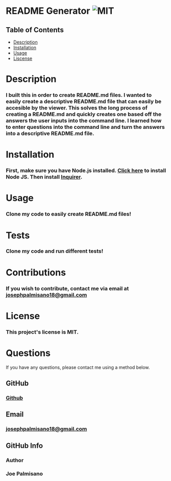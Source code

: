 
   # README Generator ![MIT](https://img.shields.io/badge/License-MIT-blue.svg)

  ## Table of Contents
  * [Description](#description)
  * [Installation](#installation)
  * [Usage](#usage)
  * [Liscense](#license)
  
  # Description 
  ### I built this in order to create README.md files. I wanted to easily create a descriptive README.md file that can easily be accesible by the viewer. This solves the long process of creating a README.md and quickly creates one based off the answers the user inputs into the command line. I learned how to enter questions into the command line and turn the answers into a descriptive README.md file. 
  
  # Installation
   ### First, make sure you have Node.js installed. [Click here](https://nodejs.org/en/download/) to install Node JS. Then install [Inquirer](https://www.npmjs.com/package/inquirer).

  # Usage
   ### Clone my code to easily create README.md files!

  # Tests
  ### Clone my code and run different tests!


  # Contributions
  ### If you wish to contribute, contact me via email at josephpalmisano18@gmail.com

  # License
  ### This project's license is MIT.

  


  # Questions
  If you have any questions, please contact me using a method below.   
  ## GitHub
   ### [Github](https://github.com/joepamedia/)

   ## Email
   ### josephpalmisano18@gmail.com
   ## GitHub Info 
   ### Author
   ### Joe Palmisano

  
  
    
    
    
    
    
    
